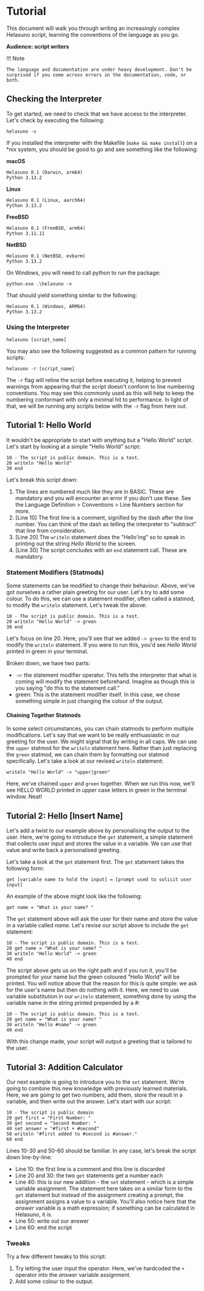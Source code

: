 # Tutorial
This document will walk you through writing an increasingly complex Helasuno script, learning the conventions of the language as you go.

**Audience: script writers**

!!! Note

    The language and documentation are under heavy development. Don't be surprised if you come across errors in the documentation, code, or both.

## Checking the Interpreter
To get started, we need to check that we have access to the interpreter. Let's check by executing the following:

    helasuno -v

If you installed the interpreter with the Makefile (`make && make install`) on a *nix system, you should be good to go and see something like the following:

**macOS**

    Helasuno 0.1 (Darwin, arm64)
    Python 3.13.2

**Linux**

    Helasuno 0.1 (Linux, aarch64)
    Python 3.13.2


**FreeBSD**

    Helasuno 0.1 (FreeBSD, arm64)
    Python 3.11.11

**NetBSD**

    Helasuno 0.1 (NetBSD, evbarm)
    Python 3.13.2



On Windows, you will need to call python to run the package:

    python.exe .\helasuno -v

That should yield something similar to the following:

    Helasuno 0.1 (Windows, ARM64)
    Python 3.13.2


### Using the Interpreter

    helasuno [script_name]

You may also see the following suggested as a common pattern for running scripts:

    helasuno -r [script_name]

The `-r` flag will reline the script before executing it, helping to prevent warnings from appearing that the script doesn't conform to line numbering conventions. You may see this commonly used as this will help to keep the numbering conformant with only a minimal hit to performance. In light of that, we will be running any scripts below with the `-r` flag from here out.


## Tutorial 1: Hello World
It wouldn't be appropriate to start with anything but a "Hello World" script. Let's start by looking at a simple "Hello World" script:

    10 - The script is public domain. This is a test.
    20 writeln "Hello World"
    30 end

Let's break this script down:
1. The lines are numbered much like they are in BASIC. These are mandatory and you will encounter an error if you don't use these. See the Language Definition > Conventions > Line Numbers section for more.
2. [Line 10] The first line is a comment, signified by the dash after the line number. You can think of the dash as telling the interpreter to "subtract" that line from consideration.
3. [Line 20] The `writeln` statement does the "Hello'ing" so to speak in printing out the string *Hello World* to the screen.
4. [Line 30] The script concludes with an `end` statement call. These are mandatory.

### Statement Modifiers (Statmods)
Some statements can be modified to change their behaviour. Above, we've got ourselves a rather plain greeting for our user. Let's try to add some colour. To do this, we can use a statement modifier, often called a statmod, to modify the `writeln` statement. Let's tweak the above:

    10 - The script is public domain. This is a test.
    20 writeln "Hello World" -> green
    30 end

Let's focus on line 20. Here, you'll see that we added `-> green` to the end to modify the `writeln` statement. If you were to run this, you'd see *Hello World* printed in green in your terminal.

Broken down, we have two parts:
* `->`: the statement modifier operator. This tells the interpreter that what is coming will modify the statement beforehand. Imagine as though this is you saying "do this to the statement call."
* green: This is the statement modifier itself. In this case, we chose something simple in just changing the colour of the output.

#### Chaining Together Statmods
In some select circumstances, you can chain statmods to perform multiple modifications. Let's say that we want to be really enthuasiastic in our greeting for the user. We might signal that by writing in all caps. We can use the `upper` statmod for the `writeln` statement here. Rather than just replacing the `green` statmod, we can chain them by formatting our statmod specifically. Let's take a look at our revised `writeln` statement:

    writeln "Hello World" -> "upper|green"

Here, we've chained `upper` and `green` together. When we run this now, we'll see HELLO WORLD printed in upper case letters in green in the terminal window. Neat!


## Tutorial 2: Hello [Insert Name]
Let's add a twist to our example above by personalising the output to the user. Here, we're going to introduce the `get` statement, a simple statement that collects user input and stores the value in a variable. We can use that value and write back a personalised greeting.

Let's take a look at the `get` statement first. The `get` statement takes the following form:

    get [variable name to hold the input] = [prompt used to solicit user input]

An example of the above might look like the following:

    get name = "What is your name? "

The `get` statement above will ask the user for their name and store the value in a variable called *name*. Let's revise our script above to include the `get` statement:

    10 - The script is public domain. This is a test.
    20 get name = "What is your name? "
    30 writeln "Hello World" -> green
    40 end

The script above gets us on the right path and if you run it, you'll be prompted for your name but the green coloured "Hello World" will be printed. You will notice above that the reason for this is quite simple: we ask for the user's name but then do nothing with it. Here, we need to use variable substitution in our `writeln` statement, something done by using the variable name in the string printed prepended by a *#*:

    10 - The script is public domain. This is a test.
    20 get name = "What is your name? "
    30 writeln "Hello #name" -> green
    40 end

With this change made, your script will output a greeting that is tailored to the user.


## Tutorial 3: Addition Calculator
Our next example is going to introduce you to the `set` statement. We're going to combine this new knowledge with previously learned materials. Here, we are going to get two numbers, add them, store the result in a variable, and then write out the answer. Let's start with our script:

    10 - The script is public domain
    20 get first = "First Number: "
    30 get second = "Second Number: "
    40 set answer = "#first + #second"
    50 writeln "#first added to #second is #answer."
    60 end

Lines 10-30 and 50-60 should be familiar. In any case, let's break the script down line-by-line:

- Line 10: the first line is a comment and this line is discarded
- Line 20 and 30: the two `get` statements get a number each
- Line 40: this is our new addition - the `set` statement - which is a simple variable assignment. The statement here takes on a similar form to the `get` statement but instead of the assignment creating a prompt, the assignment assigns a value to a variable. You'll also notice here that the *answer* variable is a math expression; if something can be calculated in Helasuno, it is.
- Line 50: write out our answer
- Line 60: end the script

### Tweaks
Try a few different tweaks to this script:

1. Try letting the user input the operator. Here, we've hardcoded the `+` operator into the *answer* variable assignment.
2. Add some colour to the output.